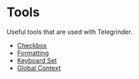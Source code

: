 # Tools

Useful tools that are used with Telegrinder.

* [Checkbox](checkbox.md)
* [Formatting](formatting.md)
* [Keyboard Set](keyboard_set.md)
* [Global Context](global_context.md)